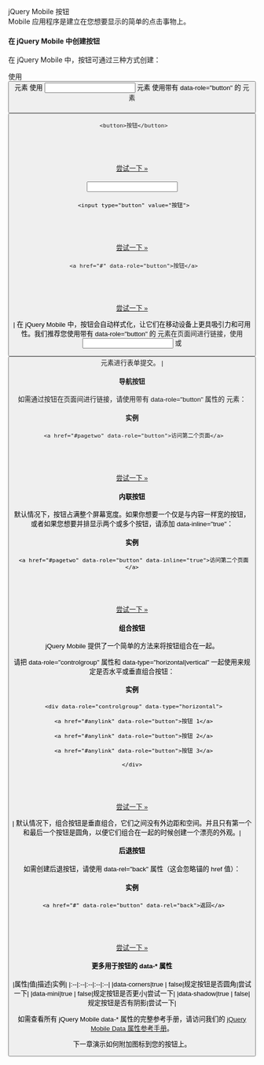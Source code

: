  jQuery Mobile 按钮  
Mobile 应用程序是建立在您想要显示的简单的点击事物上。

 


 



#### 在 jQuery Mobile 中创建按钮

 在 jQuery Mobile 中，按钮可通过三种方式创建：

 
使用 <button> 元素
 使用 <input> 元素
 使用带有 data-role="button" 的 <a> 元素
 
 
#### <button>

 
```
 <button>按钮</button>





```
 

[尝试一下 »](http://www.w3cschool.cc/try/try.php?filename=tryjqmob_button_button) 

 

 
#### <input>

 
```
 <input type="button" value="按钮">





```
 

[尝试一下 »](http://www.w3cschool.cc/try/try.php?filename=tryjqmob_button_input) 

 

 
#### <a>

 
```
 <a href="#" data-role="button">按钮</a>





```
 

[尝试一下 »](http://www.w3cschool.cc/try/try.php?filename=tryjqmob_button_a) 

 



| 在 jQuery Mobile 中，按钮会自动样式化，让它们在移动设备上更具吸引力和可用性。我们推荐您使用带有 data-role="button" 的 <a> 元素在页面间进行链接，使用 <input> 或 <button> 元素进行表单提交。 |





#### 导航按钮

 如需通过按钮在页面间进行链接，请使用带有 data-role="button" 属性的 <a> 元素：

  
#### 实例

 
```
 <a href="#pagetwo" data-role="button">访问第二个页面</a>





```
 

[尝试一下 »](http://www.w3cschool.cc/try/try.php?filename=tryjqmob_button) 

 



#### 内联按钮

 默认情况下，按钮占满整个屏幕宽度。如果你想要一个仅是与内容一样宽的按钮，或者如果您想要并排显示两个或多个按钮，请添加 data-inline="true"：

  
#### 实例

 
```
 <a href="#pagetwo" data-role="button" data-inline="true">访问第二个页面</a>





```
 

[尝试一下 »](http://www.w3cschool.cc/try/try.php?filename=tryjqmob_button_inline) 

 



#### 组合按钮

 jQuery Mobile 提供了一个简单的方法来将按钮组合在一起。

 请把 data-role="controlgroup" 属性和 data-type="horizontal|vertical" 一起使用来规定是否水平或垂直组合按钮：

  
#### 实例

 
```
 <div data-role="controlgroup" data-type="horizontal">

 <a href="#anylink" data-role="button">按钮 1</a>

 <a href="#anylink" data-role="button">按钮 2</a>

 <a href="#anylink" data-role="button">按钮 3</a>

</div>





```
 

[尝试一下 »](http://www.w3cschool.cc/try/try.php?filename=tryjqmob_button_group) 

 



| 默认情况下，组合按钮是垂直组合，它们之间没有外边距和空间。并且只有第一个和最后一个按钮是圆角，以便它们组合在一起的时候创建一个漂亮的外观。|





#### 后退按钮

 如需创建后退按钮，请使用 data-rel="back" 属性（这会忽略锚的 href 值）：

  
#### 实例

 
```
 <a href="#" data-role="button" data-rel="back">返回</a>





```
 

[尝试一下 »](http://www.w3cschool.cc/try/try.php?filename=tryjqmob_button_back) 

 



#### 更多用于按钮的 data-* 属性

 

|属性|值|描述|实例|
|:--|:--|:--|:--|:--|
|data-corners|true | false|规定按钮是否圆角|尝试一下|
|data-mini|true | false|规定按钮是否更小|尝试一下|
|data-shadow|true | false|规定按钮是否有阴影|尝试一下|

如需查看所有 jQuery Mobile data-* 属性的完整参考手册，请访问我们的 [jQuery Mobile Data 属性参考手册](http://www.w3cschool.cc/jquerymobile/jquerymobile-ref-data.html)。

 下一章演示如何附加图标到您的按钮上。

 






